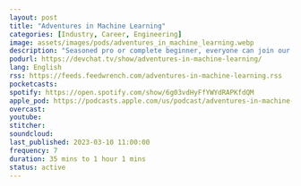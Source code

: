 ```yaml
---
layout: post
title: "Adventures in Machine Learning"
categories: [Industry, Career, Engineering]
image: assets/images/pods/adventures_in_machine_learning.webp
description: "Seasoned pro or complete beginner, everyone can join our weekly Adventures in Machine Learning podcast. We're covering all the breakthroughs, influencers, and resources of Machine Learning with our venturesome AI panel and guests. We discuss advanced concepts in plain English. This is the AI podcast you've been looking for."
podurl: https://devchat.tv/show/adventures-in-machine-learning/
lang: English
rss: https://feeds.feedwrench.com/adventures-in-machine-learning.rss
pocketcasts:
spotify: https://open.spotify.com/show/6g03vdHyFfYWYdRAPKfdQM
apple_pod: https://podcasts.apple.com/us/podcast/adventures-in-machine-learning/id1531074814
overcast:
youtube:
stitcher:
soundcloud:
last_published: 2023-03-10 11:00:00
frequency: 7
duration: 35 mins to 1 hour 1 mins
status: active
---
```

